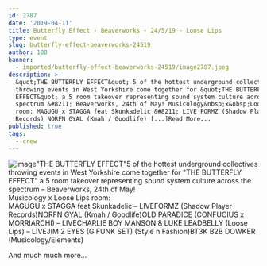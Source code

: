 ```yaml
---
id: 2787
date: '2019-04-11'
title: Butterfly Effect - Beaverworks - 24/5/19 - Loose Lips
type: event
slug: butterfly-effect-beaverworks-24519
author: 100
banner:
  - imported/butterfly-effect-beaverworks-24519/image2787.jpeg
description: >-
  &quot;THE BUTTERFLY EFFECT&quot; 5 of the hottest underground collectives
  throwing events in West Yorkshire come together for &quot;THE BUTTERFLY
  EFFECT&quot; a 5 room takeover representing sound system culture across the
  spectrum &#8211; Beaverworks, 24th of May! Musicology&nbsp;x&nbsp;Loose Lips
  room: MAGUGU x STAGGA feat Skunkadelic &#8211; LIVE FORMZ (Shadow Player
  Records) NORFN GYAL (Kmah / Goodlife) [...]Read More...
published: true
tags:
  - crew
---
```

![image](../imported/butterfly-effect-beaverworks-24519/image2787.jpeg)"THE BUTTERFLY EFFECT"5 of the hottest underground collectives throwing events in West Yorkshire come together for "THE BUTTERFLY EFFECT" a 5 room takeover representing sound system culture across the spectrum – Beaverworks, 24th of May!  
Musicology x Loose Lips room:  
MAGUGU x STAGGA feat Skunkadelic – LIVEFORMZ (Shadow Player Records)NORFN GYAL (Kmah / Goodlife)OLD PARADICE (CONFUCIUS x MORRIARCHI) – LIVECHARLIE BOY MANSON & LUKE LEADBELLY (Loose Lips) – LIVEJIM 2 EYES (G FUNK SET) (Style n Fashion)BT3K B2B DOWKER (Musicology/Elements)

And much much more…